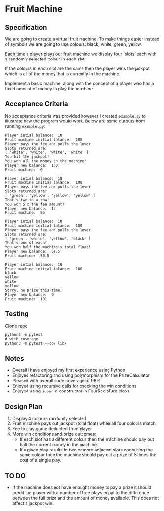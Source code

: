 # Fruit Machine

## Specification

We are going to create a virtual fruit machine. 
To make things easier instead of symbols we are going to use colours: black, white, green, yellow.

Each time a player plays our fruit machine we display four 'slots' each with a randomly selected colour in each slot.

If the colours in each slot are the same then the player wins the jackpot which is all of the money that is currently in the machine.

Implement a basic machine, along with the concept of a player who has a fixed amount of money to play the machine.

## Acceptance Criteria
No acceptance criteria was provided however I created `example.py` to illustrate how the program would work.
Below are some outputs from running `example.py`:
```
Player intial balance:  10
Fruit machine initial balance:  100
Player pays the fee and pulls the lever
Slots returned are:
[ 'white', 'white', 'white', 'white' ]
You hit the jackpot!
You won all the money in the machine!
Player new balance:  110
Fruit machine:  0

Player intial balance:  10
Fruit machine initial balance:  100
Player pays the fee and pulls the lever
Slots returned are:
[ 'green', 'yellow', 'yellow', 'yellow' ]
That's two in a row!
You won 5 x the fee amount!
Player new balance:  14
Fruit machine:  96

Player intial balance:  10
Fruit machine initial balance:  100
Player pays the fee and pulls the lever
Slots returned are:
[ 'green', 'white', 'yellow', 'black' ]
That's one of each!
You won half the machine's total float!
Player new balance:  59.5
Fruit machine:  50.5

Player intial balance:  10
Fruit machine initial balance:  100
black
yellow
white
yellow
Sorry, no prize this time.
Player new balance:  9
Fruit machine:  101
```

## Testing

Clone repo
```
python3 -m pytest
# with coverage
python3 -m pytest --cov lib/
```
## Notes
- Overall I have enjoyed my first experience using Python
- Enjoyed refactoring and using polymorphism for the PrizeCalculator
- Pleased with overall code coverage of 98%
- Enjoyed using recursive calls for checking the win conditions
- Enjoyed using `super` in constructor in FourReelsTurn class

## Design Plan

1. Display 4 colours randomly selected 
2. Fruit machine pays out jackpot (total float) when all four colours match
3. Fee to play game deducted from player
4. More win conditions and prize outcomes:
   * If each slot has a different colour then the machine should pay out half the current money in the machine.
   * If a given play results in two or more adjacent slots containing the same colour then the machine should pay out a prize of 5 times the cost of a single play.

## TO DO
   * If the machine does not have enought money to pay a prize it should credit the player with a number of free plays equal to the difference between the full prize and the amount of money available. This does not affect a jackpot win.
